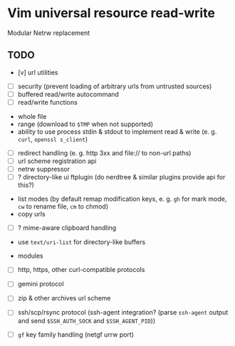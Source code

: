 # Vim universal resource read-write
Modular Netrw replacement

## TODO
 - [v] url utilities
 - [ ] security (prevent loading of arbitrary urls from untrusted sources)
 - [ ] buffered read/write autocommand
 - [ ] read/write functions
  + whole file
  + range (download to `$TMP` when not supported)
  + ability to use process stdin & stdout to implement read & write (e. g. `curl`, `openssl s_client`)
 - [ ] redirect handling (e. g. http 3xx and file:// to non-url paths)
 - [ ] url scheme registration api
 - [ ] netrw suppressor
 - [ ] ? directory-like ui ftplugin (do nerdtree & similar plugins provide api for this?)
  + list modes (by default remap modification keys, e. g. `gh` for mark mode, `cw` to rename file, `cm` to chmod)
  + copy urls
 - [ ] ? mime-aware clipboard handling
  + use `text/uri-list` for directory-like buffers
 - modules
  + [ ] http, https, other curl-compatible protocols
  + [ ] gemini protocol
  + [ ] zip & other archives url scheme
  + [ ] ssh/scp/rsync protocol (ssh-agent integration? (parse `ssh-agent` output and send `$SSH_AUTH_SOCK` and `$SSH_AGENT_PID`))
  + [ ] `gf` key family handling (netgf urrw port)

